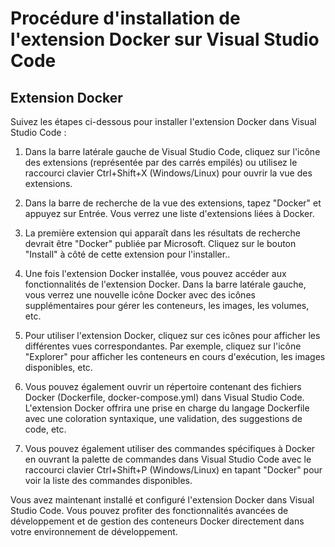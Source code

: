 # Procédure d'installation de l'extension Docker sur Visual Studio Code

## Extension Docker

Suivez les étapes ci-dessous pour installer l'extension Docker dans Visual Studio Code :

1. Dans la barre latérale gauche de Visual Studio Code, cliquez sur l'icône des extensions (représentée par des carrés empilés) ou utilisez le raccourci clavier Ctrl+Shift+X (Windows/Linux) pour ouvrir la vue des extensions.

2. Dans la barre de recherche de la vue des extensions, tapez "Docker" et appuyez sur Entrée. Vous verrez une liste d'extensions liées à Docker.

3. La première extension qui apparaît dans les résultats de recherche devrait être "Docker" publiée par Microsoft. Cliquez sur le bouton "Install" à côté de cette extension pour l'installer..

4. Une fois l'extension Docker installée, vous pouvez accéder aux fonctionnalités de l'extension Docker. Dans la barre latérale gauche, vous verrez une nouvelle icône Docker avec des icônes supplémentaires pour gérer les conteneurs, les images, les volumes, etc.

6. Pour utiliser l'extension Docker, cliquez sur ces icônes pour afficher les différentes vues correspondantes. Par exemple, cliquez sur l'icône "Explorer" pour afficher les conteneurs en cours d'exécution, les images disponibles, etc.

7. Vous pouvez également ouvrir un répertoire contenant des fichiers Docker (Dockerfile, docker-compose.yml) dans Visual Studio Code. L'extension Docker offrira une prise en charge du langage Dockerfile avec une coloration syntaxique, une validation, des suggestions de code, etc.

8. Vous pouvez également utiliser des commandes spécifiques à Docker en ouvrant la palette de commandes dans Visual Studio Code avec le raccourci clavier Ctrl+Shift+P (Windows/Linux) en tapant "Docker" pour voir la liste des commandes disponibles.

 Vous avez maintenant installé et configuré l'extension Docker dans Visual Studio Code.
 Vous pouvez profiter des fonctionnalités avancées de développement et de gestion des conteneurs Docker directement dans votre environnement de développement.
